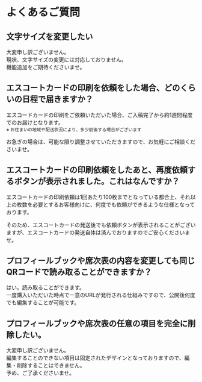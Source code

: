 # よくあるご質問

## 文字サイズを変更したい

大変申し訳ございません。  
現状、文字サイズの変更には対応しておりません。  
機能追加をご期待くださいませ。

## エスコートカードの印刷を依頼をした場合、どのくらいの日程で届きますか？

エスコードカードの印刷をご依頼いただいた場合、ご入稿完了から約1週間程度でのお届けとなります。  
<small>※ お住まいの地域や配送状況により、多少前後する場合がございます</small>

お急ぎの場合は、可能な限り調整させていただきますので、お気軽にご相談くださいませ。

## エスコートカードの印刷依頼をしたあと、再度依頼するボタンが表示されました。これはなんですか？

エスコートカードの印刷依頼は1回あたり100枚までとなっている都合上、それ以上の枚数を必要とするお客様向けに、何度でも依頼ができるような仕様となっております。

そのため、エスコートカードの発送後でも依頼ボタンが表示されることがございますが、エスコートカードの発送自体は済んでおりますのでご安心くださいませ。

## プロフィールブックや席次表の内容を変更しても同じQRコードで読み取ることができますか？

はい。読み取ることができます。  
一度購入いただいた時点で一意のURLが発行される仕組みですので、公開後何度でも編集することが可能です。

## プロフィールブックや席次表の任意の項目を完全に削除したい。

大変申し訳ございません。  
編集することのできない項目は固定されたデザインとなっておりますので、編集・削除することはできません。  
予め、ご了承くださいませ。
